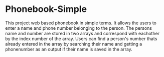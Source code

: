 # Phonebook-Simple

This project web based phonebook in simple terms. It allows the users to enter a name and phone number belonging to the person. The persons name and number are stored in two arrays and correspond with eachother by the index number of the array. Users can find a person's number thats already entered in the array by searching their name and getting a phonenumber as an output if their name is saved in the array.
